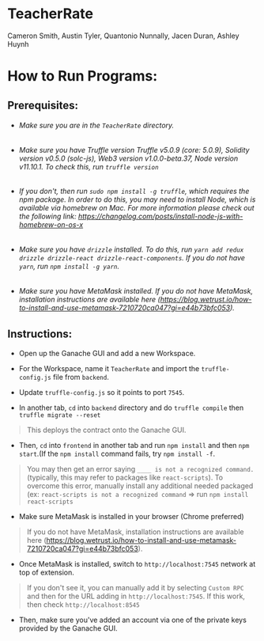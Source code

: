 # TeacherRate
Cameron Smith, Austin Tyler, Quantonio Nunnally, Jacen Duran, Ashley Huynh

# How to Run Programs:

## Prerequisites:
* ###### Make sure you are in the `TeacherRate` directory.

* ###### Make sure you have Truffle version Truffle v5.0.9 (core: 5.0.9), Solidity version v0.5.0 (solc-js), Web3 version v1.0.0-beta.37, Node version v11.10.1. To check this, run `truffle version`

* ###### If you don't, then run `sudo npm install -g truffle`, which requires the npm package. In order to do this, you may need to install Node, which is available via homebrew on Mac. For more information please check out the following link: https://changelog.com/posts/install-node-js-with-homebrew-on-os-x 

* ###### Make sure you have `drizzle` installed. To do this, run `yarn add redux drizzle drizzle-react drizzle-react-components`. If you do not have `yarn`, run `npm install -g yarn`.

* ###### Make sure you have MetaMask installed. If you do not have MetaMask, installation instructions are available here (https://blog.wetrust.io/how-to-install-and-use-metamask-7210720ca047?gi=e44b73bfc053).

## Instructions:
* Open up the Ganache GUI and add a new Workspace.

* For the Workspace, name it `TeacherRate` and import the `truffle-config.js` file from `backend`.

* Update `truffle-config.js` so it points to port `7545`. 

* In another tab, `cd` into `backend` directory and do `truffle compile` then `truffle migrate --reset`
> This deploys the contract onto the Ganache GUI.

* Then, `cd` into `frontend` in another tab and run `npm install` and then `npm start`.(If the `npm install` command fails, try `npm install -f`.
> You may then get an error saying `____ is not a recognized command.` (typically, this may refer to packages like `react-scripts`). To overcome this error, manually install any additional needed packaged (ex: `react-scripts is not a recognized command` => run `npm install react-scripts`

* Make sure MetaMask is installed in your browser (Chrome preferred)
> If you do not have MetaMask, installation instructions are available here (https://blog.wetrust.io/how-to-install-and-use-metamask-7210720ca047?gi=e44b73bfc053).

* Once MetaMask is installed, switch to `http://localhost:7545` network at top of extension. 
> If you don't see it, you can manually add it by selecting `Custom RPC` and then for the URL adding in `http://localhost:7545`. If this work, then check `http://localhost:8545`

* Then, make sure you've added an account via one of the private keys provided by the Ganache GUI.

